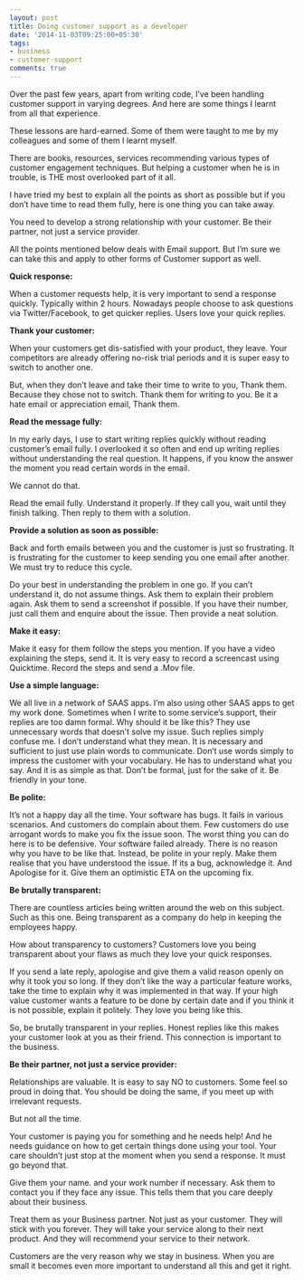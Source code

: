 ```yaml
---
layout: post
title: Doing customer support as a developer
date: '2014-11-03T09:25:00+05:30'
tags:
- business
- customer-support
comments: true
---
```

Over the past few years, apart from writing code, I’ve been handling customer support in varying degrees. And here are some things I learnt from all that experience.

These lessons are hard-earned. Some of them were taught to me by my colleagues and some of them I learnt myself.

There are books, resources, services recommending various types of customer engagement techniques. But helping a customer when he is in trouble, is THE most overlooked part of it all.

I have tried my best to explain all the points as short as possible but if you don’t have time to read them fully, here is one thing you can take away.

You need to develop a strong relationship with your customer. Be their partner, not just a service provider.

All the points mentioned below deals with Email support. But I’m sure we can take this and apply to other forms of Customer support as well.

**Quick response:**

When a customer requests help, it is very important to send a response quickly. Typically within 2 hours.
Nowadays people choose to ask questions via Twitter/Facebook, to get quicker replies. Users love your quick replies.

**Thank your customer:**

When your customers get dis-satisfied with your product, they leave. Your competitors are already offering no-risk trial periods and it is super easy to switch to another one.

But, when they don’t leave and take their time to write to you, Thank them. Because they chose not to switch. Thank them for writing to you.
Be it a hate email or appreciation email, Thank them.

**Read the message fully:**

In my early days, I use to start writing replies quickly without reading customer’s email fully. I overlooked it so often and end up writing replies without understanding the real question. It happens, if you know the answer the moment you read certain words in the email.

We cannot do that.

Read the email fully. Understand it properly. If they call you, wait until they finish talking. Then reply to them with a solution.

**Provide a solution as soon as possible:**

Back and forth emails between you and the customer is just so frustrating. It is frustrating for the customer to keep sending you one email after another. We must try to reduce this cycle.

Do your best in understanding the problem in one go. If you can’t understand it, do not assume things. Ask them to explain their problem again. Ask them to send a screenshot if possible. If you have their number, just call them and enquire about the issue.
Then provide a neat solution.

**Make it easy:**

Make it easy for them follow the steps you mention. If you have a video explaining the steps, send it. It is very easy to record a screencast using Quicktime. Record the steps and send a .Mov file.

**Use a simple language:**

We all live in a network of SAAS apps. I’m also using other SAAS apps to get my work done. Sometimes when I write to some service’s support, their replies are too damn formal. Why should it be like this? They use unnecessary words that doesn’t solve my issue. Such replies simply confuse me. I don’t understand what they mean.
It is necessary and sufficient to just use plain words to communicate. Don’t use words simply to impress the customer with your vocabulary. He has to understand what you say. And it is as simple as that.
Don’t be formal, just for the sake of it. Be friendly in your tone.

**Be polite:**

It’s not a happy day all the time. Your software has bugs. It fails in various scenarios. And customers do complain about them. Few customers do use arrogant words to make you fix the issue soon.
The worst thing you can do here is to be defensive. Your software failed already. There is no reason why you have to be like that.
Instead, be polite in your reply. Make them realise that you have understood the issue. If its a bug, acknowledge it. And Apologise for it. Give them an optimistic ETA on the upcoming fix.

**Be brutally transparent:**

There are countless articles being written around the web on this subject. Such as this one. Being transparent as a company do help in keeping the employees happy.

How about transparency to customers? Customers love you being transparent about your flaws as much they love your quick responses.

If you send a late reply, apologise and give them a valid reason openly on why it took you so long. If they don’t like the way a particular feature works, take the time to explain why it was implemented in that way. If your high value customer wants a feature to be done by certain date and if you think it is not possible, explain it politely. They love you being like this.

So, be brutally transparent in your replies. Honest replies like this makes your customer look at you as their friend. This connection is important to the business.

**Be their partner, not just a service provider:**

Relationships are valuable. It is easy to say NO to customers. Some feel so proud in doing that. You should be doing the same, if you meet up with irrelevant requests.

But not all the time.

Your customer is paying you for something and he needs help! And he needs guidance on how to get certain things done using your tool. Your care shouldn’t just stop at the moment when you send a response. It must go beyond that.

Give them your name. and your work number if necessary. Ask them to contact you if they face any issue. This tells them that you care deeply about their business.

Treat them as your Business partner. Not just as your customer. They will stick with you forever. They will take your service along to their next product. And they will recommend your service to their network.

Customers are the very reason why we stay in business. When you are small it becomes even more important to understand all this and get it right.
